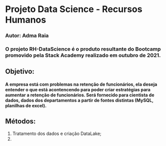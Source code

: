 # Projeto Data Science - Recursos Humanos
### Autor: Adma Raia

### O projeto RH-DataScience é o produto resultante do Bootcamp promovido pela Stack Academy realizado em outubro de 2021.

## Objetivo:
#### A empresa está com problemas na retenção de funcionários, ela deseja entender o que está acontencendo para poder criar estratégias para aumentar a retenção de funcionários. Será fornecido para cientista de dados, dados dos departamentos a partir de fontes distintas (MySQL, planilhas de excel).

## Métodos:
1.  Tratamento dos dados e criação DataLake;
2.  



